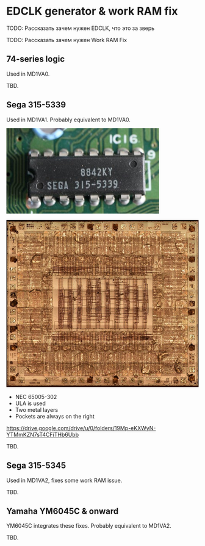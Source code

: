 # EDCLK generator & work RAM fix

TODO: Рассказать зачем нужен EDCLK, что это за зверь

TODO: Рассказать зачем нужен Work RAM Fix

## 74-series logic
Used in MD1VA0.

TBD.

## Sega 315-5339

Used in MD1VA1. Probably equivalent to MD1VA0.

![md1va1/315-5339-package.jpg](md1va1/315-5339-package.jpg)

![md1va1/315-5339-Fused_sm.jpg](md1va1/315-5339-Fused_sm.jpg)

- NEC 65005-302
- ULA is used
- Two metal layers
- Pockets are always on the right

https://drive.google.com/drive/u/0/folders/19Mp-eKXWyN-YTMmKZN7sT4CFiTHb6Ubb

TBD.

## Sega 315-5345
Used in MD1VA2, fixes some work RAM issue.

TBD.

## Yamaha YM6045C & onward
YM6045C integrates these fixes. Probably equivalent to MD1VA2.

TBD.
